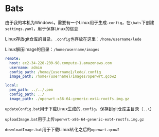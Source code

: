 # Bats

由于我的本机为Windows，需要有一个Linux用于生成`.config`，在`\bats`下创建`settings.yaml`，用于保存Linux的信息

Linux存放git仓库的目录，`.config`也存放在这里：`/home/username/lede`

Linux解压image的目录：`/home/username/images`

```yaml
remote:
  host: ec2-34-228-239-98.compute-1.amazonaws.com
  username: admin
  config_path: /home/{username}/lede/.config
  image_path: /home/{username}/images/openwrt.qcow2

local:
  pem_path: ../../.pem
  config_path: ../
  image_path: ./openwrt-x86-64-generic-ext4-rootfs.img.gz
```

`updateConfig.bat`用于下载Linux生成的`.config`，保存到git仓库主目录（`..\`）

`uploadImage.bat`用于上传`openwrt-x86-64-generic-ext4-rootfs.img.gz`

`downloadImage.bat`用于下载Linux转化之后的`openwrt.qcow2`
